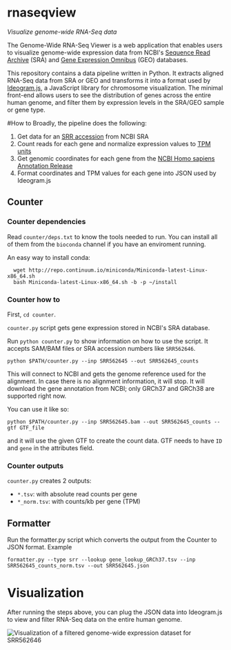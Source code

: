 # rnaseqview
*Visualize genome-wide RNA-Seq data*

The Genome-Wide RNA-Seq Viewer is a web application that enables users to visualize genome-wide expression data from NCBI's [Sequence Read Archive](https://www.ncbi.nlm.nih.gov/sra) (SRA) and [Gene Expression Omnibus](https://www.ncbi.nlm.nih.gov/geo) (GEO) databases.

This repository contains a data pipeline written in Python.  It extracts aligned RNA-Seq data from SRA or GEO and transforms it into a format used by [Ideogram.js](https://github.com/eweitz/ideogram), a JavaScript library for chromosome visualization.  The minimal front-end allows users to see the distribution of genes across the entire human genome, and filter them by expression levels in the SRA/GEO sample or gene type.

#How to
Broadly, the pipeline does the following:

1. Get data for an [SRR accession](http://www.ncbi.nlm.nih.gov/books/NBK49167/#SRA_Analysis_BK.sec2) from NCBI SRA
2. Count reads for each gene and normalize expression values to [TPM units](http://www.ncbi.nlm.nih.gov/pubmed/22872506)
3. Get genomic coordinates for each gene from the [NCBI Homo sapiens Annotation Release](ftp://ftp.ncbi.nih.gov/genomes/Homo_sapiens/ARCHIVE/ANNOTATION_RELEASE.105/)
4. Format coordinates and TPM values for each gene into JSON used by Ideogram.js

## Counter
### Counter dependencies

Read `counter/deps.txt` to know the tools needed to run. You can install all of them from the `bioconda` channel if you have an enviroment running.

An easy way to install conda:

```
  wget http://repo.continuum.io/miniconda/Miniconda-latest-Linux-x86_64.sh
  bash Miniconda-latest-Linux-x86_64.sh -b -p ~/install
```

### Counter how to

First, `cd counter`.

`counter.py` script gets gene expression stored in NCBI's SRA database. 

Run `python counter.py` to show information on how to use the script. It accepts SAM/BAM files or SRA accession numbers like `SRR562646`. 

`python $PATH/counter.py --inp SRR562645 --out SRR562645_counts`

This will connect to NCBI and gets the genome reference used for the alignment. In case there is no alignment information,
it will stop. It will download the gene annotation from NCBI; only GRCh37 and GRCh38 are supported right now.

You can use it like so: 

`python $PATH/counter.py --inp SRR562645.bam --out SRR562645_counts --gtf GTF_file`

and it will use the given GTF to create the count data. GTF needs to have `ID` and `gene` in the attributes field.

### Counter outputs

`counter.py` creates 2 outputs: 

* `*.tsv`: with absolute read counts per gene
* `*_norm.tsv`: with counts/kb per gene (TPM)

## Formatter

Run the formatter.py script which converts the output from the Counter to JSON format. Example

`formatter.py --type srr --lookup gene_lookup_GRCh37.tsv --inp SRR562645_counts_norm.tsv --out SRR562645.json`

# Visualization

After running the steps above, you can plug the JSON data into Ideogram.js to view and filter RNA-Seq data on the entire human genome.

![Visualization of a filtered genome-wide expression dataset for SRR562646](https://raw.githubusercontent.com/NCBI-Hackathons/rnaseqview/master/rnaseqview_SRR562646.png)
